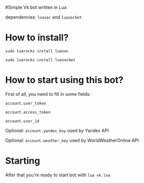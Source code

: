 #Simple Vk bot written in Lua

dependencies: `luasec` and `luasocket`

# How to install?

```
sudo luarocks install luasec
```
```
sudo luarocks install luasocket
```

# How to start using this bot?

First of all, you need to fill in some fields:

`account.user_token`

`account.access_token`

`account.user_id`

Optional: `account.yandex_key` used by Yandex API

Optional: `account.weather_key` used by WorldWeatherOnline API

# Starting

After that you're ready to start bot with `lua vk.lua`
